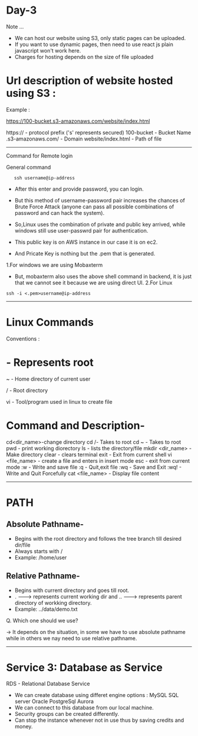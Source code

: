 # Day-3

Note ...

* We can host our website using S3, only static pages can be uploaded.
* If you want to use dynamic pages, then need to use react js plain   javascript won't work here.
* Charges for hosting depends on the size of file uploaded

# Url description of website hosted using S3 :
Example :

https://100-bucket.s3-amazonaws.com/website/index.html

https:// - protocol prefix ('s' represents secured)
100-bucket - Bucket Name
.s3-amazonaws.com/ - Domain
website/index.html - Path of file
 ***

Command for Remote login

General command
```
   ssh username@ip-address 
```

* After this enter and provide password, you can login.

* But this method of username-password pair increases the chances of Brute Force Attack (anyone can pass all possible combinations of password and can hack the system).

* So,Linux uses the combination of private and public key arrived, while windows still use user-passwrd pair for authentication.

* This public key is on AWS instance in our case it is on ec2.

* And Pricate Key is nothing but the .pem that is generated.

1.For windows we are using Mobaxterm
* But, mobaxterm also uses the above shell command in backend, it is just that we cannot see it because we are using direct UI.
2.For Linux
```
ssh -i <.pem>username@ip-address
```
 ***
# Linux Commands
Conventions :

# - Represents root

~ - Home directory of current user

/ - Root directory

vi - Tool/program used in linux to create file

# Command and Description-

cd<dir_name>-change directory
cd /-	Takes to root
cd ~ -	Takes to root
pwd -	print working diorectory
ls -	lists the directory/file
mkdir <dir_name> -	Make directory
clear -	clears terminal
exit -	Exit from current shell
vi <file_name> -	create a file and enters in insert mode
esc -	exit from current mode
:w -	Write and save file
:q -	Quit,exit file
:wq	- Save and Exit
:wq! -	Write and Quit Forcefully
cat <file_name> -	Display file content
 ***

# PATH

## Absolute Pathname-
* Begins with the root directory and follows the tree branch till desired dir/file
* Always starts with /
* Example: /home/user
## Relative Pathname-
* Begins with current directory and goes till root.
* . ---> represents current working dir and .. ---> represents parent directory of workking directory.
* Example: ../data/demo.txt

Q. Which one should we use?

-> It depends on the situation, in some we have to use absolute pathname while in others we nay need to use relative pathname.
 ***

# Service 3: Database as Service
RDS - Relational Database Service

* We can create database using differet engine options :
MySQL
SQL server
Oracle
PostgreSql
Aurora
* We can connect to this database from our local machine.
* Security groups can be created differently.
* Can stop the instance whenever not in use thus by saving credits and money.
